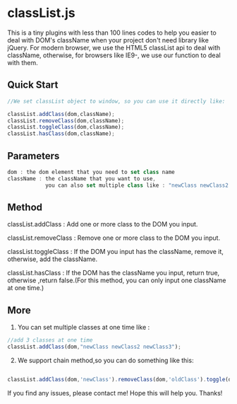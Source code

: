 # classList.js #

This is a tiny plugins with less than 100 lines codes to help you easier to deal with DOM's className when your project don't need library like jQuery. 
For modern browser, we use the HTML5 classList api to deal with className, otherwise, for browsers like IE9-, we use our function to deal with them.

## Quick Start ##

```javascript
//We set classList object to window, so you can use it directly like:

classList.addClass(dom,className);
classList.removeClass(dom,className);
classList.toggleClass(dom,className);
classList.hasClass(dom,className);
```

## Parameters ##

```javascript
dom : the dom element that you need to set class name
className : the className that you want to use, 
			you can also set multiple class like : "newClass newClass2 newClass3"
```

## Method ##

classList.addClass    : Add one or more class to the DOM you input.

classList.removeClass : Remove one or more class to the DOM you input.

classList.toggleClass : If the DOM you input has the className, remove it, otherwise, add the className.

classList.hasClass    : If the DOM has the className you input, return true, otherwise ,return false.(For this method, you can only input one className at one time.)

## More ##

1. You can set multiple classes at one time like :

```javascript
//add 3 classes at one time
classList.addClass(dom,"newClass newClass2 newClass3");
```
2. We support chain method,so you can do something like this:

```javascript

classList.addClass(dom,'newClass').removeClass(dom,'oldClass').toggle(dom,'newClass oldClass');

```
If you find any issues, please contact me! 
Hope this will help you.
Thanks!
